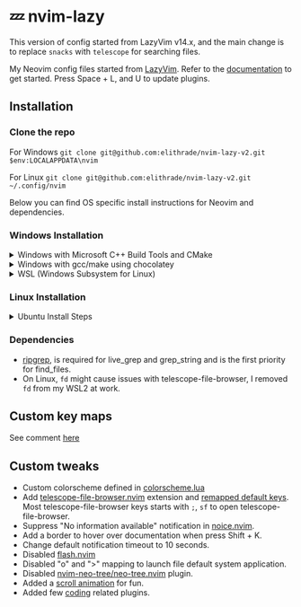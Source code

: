 # 💤 nvim-lazy

This version of config started from LazyVim v14.x, and the main change is to replace `snacks` with `telescope` for searching files.

My Neovim config files started from [LazyVim](https://github.com/LazyVim/LazyVim).
Refer to the [documentation](https://lazyvim.github.io/installation) to get started.
Press Space + L, and U to update plugins.

## Installation

### Clone the repo

For Windows
`git clone git@github.com:elithrade/nvim-lazy-v2.git $env:LOCALAPPDATA\nvim`

For Linux
`git clone git@github.com:elithrade/nvim-lazy-v2.git ~/.config/nvim`

Below you can find OS specific install instructions for Neovim and dependencies.

### Windows Installation

<details><summary>Windows with Microsoft C++ Build Tools and CMake</summary>
Installation may require installing build tools and updating the run command for `telescope-fzf-native`

See `telescope-fzf-native` documentation for [more details](https://github.com/nvim-telescope/telescope-fzf-native.nvim#installation)

This requires:

- Install CMake and the Microsoft C++ Build Tools on Windows

```lua
{'nvim-telescope/telescope-fzf-native.nvim', build = 'cmake -S. -Bbuild -DCMAKE_BUILD_TYPE=Release && cmake --build build --config Release && cmake --install build --prefix build' }
```

</details>
<details><summary>Windows with gcc/make using chocolatey</summary>
Alternatively, one can install gcc and make which don't require changing the config,
the easiest way is to use choco:

1. install [chocolatey](https://chocolatey.org/install)
   either follow the instructions on the page or use winget,
   run in cmd as **admin**:

```
winget install --accept-source-agreements chocolatey.chocolatey
```

2. install all requirements using choco, exit previous cmd and
   open a new one so that choco path is set, and run in cmd as **admin**:

```
choco install -y neovim git ripgrep wget fd unzip gzip mingw make
```

</details>
<details><summary>WSL (Windows Subsystem for Linux)</summary>

```
wsl --install
wsl
sudo add-apt-repository ppa:neovim-ppa/unstable -y
sudo apt update
sudo apt install make gcc ripgrep unzip neovim
```

</details>

### Linux Installation

<details><summary>Ubuntu Install Steps</summary>

```
sudo add-apt-repository ppa:neovim-ppa/unstable -y
sudo apt update
sudo apt install make gcc ripgrep unzip neovim
```

</details>

### Dependencies

- [ripgrep](https://github.com/BurntSushi/ripgrep), is required for live_grep and grep_string and is the first priority for find_files.
- On Linux, `fd` might cause issues with telescope-file-browser, I removed `fd` from my WSL2 at work.

## Custom key maps

See comment [here](./lua/config/keymaps.lua)

## Custom tweaks

- Custom colorscheme defined in [colorscheme.lua](./lua/plugins/colorscheme.lua)
- Add [telescope-file-browser.nvim](https://github.com/nvim-telescope/telescope-file-browser.nvim) extension and [remapped default keys](./lua/plugins/editor.lua). Most telescope-file-browser keys starts with `;`, `sf` to open telescope-file-browser.
- Suppress "No information available" notification in [noice.nvim](https://www.google.com/url?sa=t&source=web&rct=j&opi=89978449&url=https://github.com/folke/noice.nvim&ved=2ahUKEwiYmd_s3I6FAxX_s1YBHTSyDqAQFnoECAYQAQ&usg=AOvVaw1sogSR1BTc2Hp5hZ7TNBpv).
- Add a border to hover over documentation when press Shift + K.
- Change default notification timeout to 10 seconds.
- Disabled [flash.nvim](https://github.com/folke/flash.nvim)
- Disabled "o" and "<C-o>>" mapping to launch file default system application.
- Disabled [nvim-neo-tree/neo-tree.nvim](https://github.com/nvim-neo-tree/neo-tree.nvim) plugin.
- Added a [scroll animation](https://github.com/echasnovski/mini.animate) for fun.
- Added few [coding](./lua/plugins/coding.lua) related plugins.
